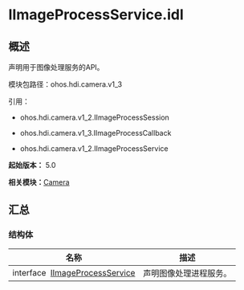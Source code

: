 # IImageProcessService.idl


## 概述

声明用于图像处理服务的API。

模块包路径：ohos.hdi.camera.v1_3

引用：

- ohos.hdi.camera.v1_2.IImageProcessSession

- ohos.hdi.camera.v1_3.IImageProcessCallback

- ohos.hdi.camera.v1_2.IImageProcessService

**起始版本：** 5.0

**相关模块：**[Camera](_camera_v13.md)


## 汇总


### 结构体

| 名称 | 描述 | 
| -------- | -------- |
| interface&nbsp;&nbsp;[IImageProcessService](interface_i_image_process_service_v13.md) | 声明图像处理进程服务。 | 
